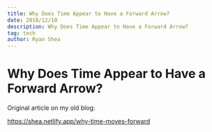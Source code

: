 ```yaml
---
title: Why Does Time Appear to Have a Forward Arrow?
date: 2018/12/10
description: Why Does Time Appear to Have a Forward Arrow?
tag: tech
author: Ryan Shea
---
```


# Why Does Time Appear to Have a Forward Arrow?

Original article on my old blog:

https://shea.netlify.app/why-time-moves-forward
